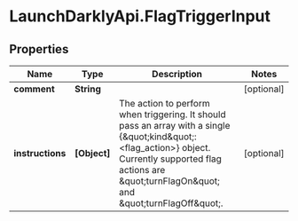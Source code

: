 # LaunchDarklyApi.FlagTriggerInput

## Properties

Name | Type | Description | Notes
------------ | ------------- | ------------- | -------------
**comment** | **String** |  | [optional] 
**instructions** | **[Object]** | The action to perform when triggering. It should pass an array with a single {\&quot;kind\&quot;: &lt;flag_action&gt;} object. Currently supported flag actions are \&quot;turnFlagOn\&quot; and \&quot;turnFlagOff\&quot;. | [optional] 


